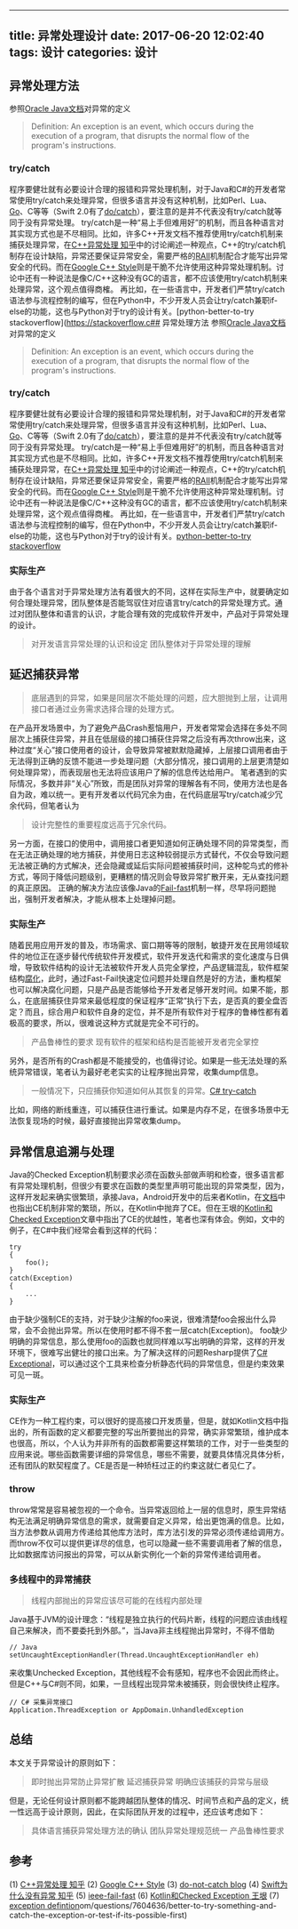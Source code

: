 
---
title: 异常处理设计
date: 2017-06-20 12:02:40
tags: 设计
categories: 设计
---

## 异常处理方法
参照[Oracle Java文档](https://docs.oracle.com/javase/tutorial/essential/exceptions/definition.html)对异常的定义
> Definition: 
An exception is an event, which occurs during the execution of a program, that disrupts the normal flow of the program's instructions.

### try/catch
程序要健壮就有必要设计合理的报错和异常处理机制，对于Java和C#的开发者常常使用try/catch来处理异常，但很多语言并没有这种机制，比如Perl、Lua、[Go](https://stackoverflow.com/questions/7198037/exception-handling-in-google-go-language)、C等等（Swift 2.0有了[do/catch](https://developer.apple.com/library/content/documentation/Swift/Conceptual/Swift_Programming_Language/ErrorHandling.html)），要注意的是并不代表没有try/catch就等同于没有异常处理。
try/catch是一种“易上手但难用好”的机制，而且各种语言对其实现方式也是不尽相同。比如，许多C++开发文档不推荐使用try/catch机制来捕获处理异常，在[C++异常处理 知乎](https://www.zhihu.com/question/22889420)中的讨论阐述一种观点，C++的try/catch机制存在设计缺陷，异常还要保证异常安全，需要严格的[RAII](https://zh.wikipedia.org/wiki/RAII)机制配合才能写出异常安全的代码。而在[Google C++ Style](https://google.github.io/styleguide/cppguide.html#Exceptions)则是干脆不允许使用这种异常处理机制。讨论中还有一种说法是像C/C++这种没有GC的语言，都不应该使用try/catch机制来处理异常，这个观点值得商榷。
再比如，在一些语言中，开发者们严禁try/catch语法参与流程控制的编写，但在Python中，不少开发人员会让try/catch兼职if-else的功能，这也与Python对于try的设计有关。[python-better-to-try stackoverflow](https://stackoverflow.c## 异常处理方法
参照[Oracle Java文档](https://docs.oracle.com/javase/tutorial/essential/exceptions/definition.html)对异常的定义
> Definition: 
An exception is an event, which occurs during the execution of a program, that disrupts the normal flow of the program's instructions.

### try/catch
程序要健壮就有必要设计合理的报错和异常处理机制，对于Java和C#的开发者常常使用try/catch来处理异常，但很多语言并没有这种机制，比如Perl、Lua、[Go](https://stackoverflow.com/questions/7198037/exception-handling-in-google-go-language)、C等等（Swift 2.0有了[do/catch](https://developer.apple.com/library/content/documentation/Swift/Conceptual/Swift_Programming_Language/ErrorHandling.html)），要注意的是并不代表没有try/catch就等同于没有异常处理。
try/catch是一种“易上手但难用好”的机制，而且各种语言对其实现方式也是不尽相同。比如，许多C++开发文档不推荐使用try/catch机制来捕获处理异常，在[C++异常处理 知乎](https://www.zhihu.com/question/22889420)中的讨论阐述一种观点，C++的try/catch机制存在设计缺陷，异常还要保证异常安全，需要严格的[RAII](https://zh.wikipedia.org/wiki/RAII)机制配合才能写出异常安全的代码。而在[Google C++ Style](https://google.github.io/styleguide/cppguide.html#Exceptions)则是干脆不允许使用这种异常处理机制。讨论中还有一种说法是像C/C++这种没有GC的语言，都不应该使用try/catch机制来处理异常，这个观点值得商榷。
再比如，在一些语言中，开发者们严禁try/catch语法参与流程控制的编写，但在Python中，不少开发人员会让try/catch兼职if-else的功能，这也与Python对于try的设计有关。[python-better-to-try stackoverflow](https://stackoverflow.com/questions/7604636/better-to-try-something-and-catch-the-exception-or-test-if-its-possible-first)

### 实际生产
由于各个语言对于异常处理方法有着很大的不同，这样在实际生产中，就要确定如何合理处理异常，团队整体是否能驾驭住对应语言try/catch的异常处理方式。通过对团队整体和语言的认识，才能合理有效的完成软件开发中，产品对于异常处理的设计。
> 对开发语言异常处理的认识和设定
> 团队整体对于异常处理的理解

## 延迟捕获异常
> 底层遇到的异常，如果是同层次不能处理的问题，应大胆抛到上层，让调用接口者通过业务需求选择合理的处理方式。

在产品开发场景中，为了避免产品Crash惹恼用户，开发者常常会选择在多处不同层次上捕获住异常，并且在低层级的接口捕获住异常之后没有再次throw出来，这种过度“关心”接口使用者的设计，会导致异常被默默隐藏掉，上层接口调用者由于无法得到正确的反馈不能进一步处理问题（大部分情况，接口调用的上层更清楚如何处理异常），而表现层也无法将应该用户了解的信息传达给用户。
笔者遇到的实际情况，多数并非“关心”所致，而是团队对异常的理解各有不同，使用方法也是各自为政，难以统一。更有开发者以代码冗余为由，在代码底层写try/catch减少冗余代码，但笔者认为
> 设计完整性的重要程度远高于冗余代码。

另一方面，在接口的使用中，调用接口者更知道如何正确处理不同的异常类型，而在无法正确处理的地方捕获，并使用日志这种较弱提示方式替代，不仅会导致问题无法被正确的方式解决，还会隐藏或延后实际问题被捕获时间，这种鸵鸟式的修补方式，等同于降低问题级别，更糟糕的情况则会导致异常扩散开来，无从查找问题的真正原因。
正确的解决方法应该像Java的[Fail-fast](https://en.wikipedia.org/wiki/Fail-fast)机制一样，尽早将问题抛出，强制开发者解决，才能从根本上处理掉问题。

### 实际生产
随着民用应用开发的普及，市场需求、窗口期等等的限制，敏捷开发在民用领域软件的地位正在逐步替代传统软件开发模式，软件开发迭代和需求的变化速度与日俱增，导致软件结构的设计无法被软件开发人员完全掌控，产品逻辑混乱，软件框架结构[腐化](http://www.cnblogs.com/rinson/p/6829966.html)，此时，通过Fast-Fail快速定位问题并处理自然是好的方法，重构框架也可以解决腐化问题，只是产品是否能够给予开发者足够开发时间。如果不能，那么，在底层捕获住异常来最低程度的保证程序“正常”执行下去，是否真的要全盘否定？而且，综合用户和软件自身的定位，并不是所有软件对于程序的鲁棒性都有着极高的要求，所以，很难说这种方式就是完全不可行的。
> 产品鲁棒性的要求
> 现有软件的框架和结构是否能被开发者完全掌控

另外，是否所有的Crash都是不能接受的，也值得讨论。如果是一些无法处理的系统异常错误，笔者认为最好老老实实的让程序抛出异常，收集dump信息。
> 一般情况下，只应捕获你知道如何从其恢复的异常。[C# try-catch ](https://docs.microsoft.com/zh-cn/dotnet/csharp/language-reference/keywords/try-catch)

比如，网络的断线重连，可以捕获住进行重试。如果是内存不足，在很多场景中无法恢复现场的时候，最好直接抛出异常收集dump。

## 异常信息追溯与处理
Java的Checked Exception机制要求必须在函数头部做声明和检查，很多语言都有异常处理机制，但很少有要求在函数的类型里声明可能出现的异常类型，因为，这样开发起来确实很繁琐，承接Java，Android开发中的后来者Kotlin，在[文档](https://kotlinlang.org/docs/reference/exceptions.html#checked-exceptions)中也指出CE机制非常的繁琐，所以，在Kotlin中抛弃了CE。但在王垠的[Kotlin和Checked Exception](http://www.yinwang.org/blog-cn/2017/05/23/kotlin)文章中指出了CE的优越性，笔者也深有体会。例如，文中的例子，在C#中我们经常会看到这样的代码：
```CSharp
try
{
    foo();
}
catch(Exception)
{
    ...
}
```
由于缺少强制CE的支持，对于缺少注解的foo来说，很难清楚foo会报出什么异常，会不会抛出异常。所以在使用时都不得不套一层catch(Exception)。
foo缺少明确的异常信息，那么使用foo的函数也就同样难以写出明确的异常，这样的开发环境下，很难写出健壮的接口出来。为了解决这样的问题Resharp提供了[C# Exceptional](https://github.com/CSharpAnalyzers/ExceptionalReSharper)，可以通过这个工具来检查分析静态代码的异常信息，但是约束效果可见一斑。

### 实际生产
CE作为一种工程约束，可以很好的提高接口开发质量，但是，就如Kotlin文档中指出的，所有函数的定义都要完整的写出所要抛出的异常，确实非常繁琐，维护成本也很高，所以，个人认为并非所有的函数都需要这样繁琐的工作，对于一些类型的应用来说。哪些函数需要详细的异常信息，哪些不需要，就要具体情况具体分析，还有团队的默契程度了。CE是否是一种矫枉过正的约束这就仁者见仁了。

### throw
throw常常是容易被忽视的一个命令。当异常返回给上一层的信息时，原生异常结构无法满足明确异常信息的需求，就需要自定义异常，给出更饱满的信息。比如，当方法参数从调用方传递给其他库方法时，库方法引发的异常必须传递给调用方。
而throw不仅可以提供更详尽的信息，也可以隐藏一些不需要调用者了解的信息，比如数据库访问报出的异常，可以从新实例化一个新的异常传递给调用者。

### 多线程中的异常捕获
> 线程内部抛出的异常应该尽可能的在线程内部处理

Java基于JVM的设计理念：“线程是独立执行的代码片断，线程的问题应该由线程自己来解决，而不要委托到外部。”，当Java非主线程抛出异常时，不得不借助
```
// Java
setUncaughtExceptionHandler(Thread.UncaughtExceptionHandler eh)
```
来收集Unchecked Exception，其他线程不会有感知，程序也不会因此而终止。
但是C++与C#则不同，如果，一旦线程出现异常未被捕获，则会很快终止程序。
```
// C# 采集异常接口
Application.ThreadException or AppDomain.UnhandledException 
```

## 总结
本文关于异常设计的原则如下：
> 即时抛出异常防止异常扩散
> 延迟捕获异常
> 明确应该捕获的异常与层级

但是，无论任何设计原则都不能跨越团队整体的情况、时间节点和产品的定义，统一性远高于设计原则，因此，在实际团队开发的过程中，还应该考虑如下：

> 具体语言捕获异常处理方法的确认
> 团队异常处理规范统一
> 产品鲁棒性要求

## 参考
(1) [C++异常处理 知乎](https://www.zhihu.com/question/22889420)
(2) [Google C++ Style](https://google.github.io/styleguide/cppguide.html#Exceptions)
(3) [do-not-catch blog](http://blog.gauffin.org/2010/11/do-not-catch-that-exception/)
(4) [Swift为什么没有异常 知乎](https://www.zhihu.com/question/24261295)
(5) [ieee-fail-fast](https://martinfowler.com/ieeeSoftware/failFast.pdf)
(6) [Kotlin和Checked Exception 王垠](http://www.yinwang.org/blog-cn/2017/05/23/kotlin)
(7) [exception defintion](https://docs.oracle.com/javase/tutorial/essential/exceptions/definition.html)om/questions/7604636/better-to-try-something-and-catch-the-exception-or-test-if-its-possible-first)
